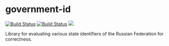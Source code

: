 # government-id

[![Build Status](https://travis-ci.org/andreevlex/government-id.svg?branch=master)](https://travis-ci.org/andreevlex/government-id) [![Build Status](https://ci.appveyor.com/api/projects/status/github/andreevlex/government-id)](https://ci.appveyor.com/api/projects/status/github/andreevlex/government-id)
[![](https://img.shields.io/crates/v/government_id.svg)](https://crates.io/crates/government_id)

Library for evaluating various state identifiers of the Russian Federation for correctness.
